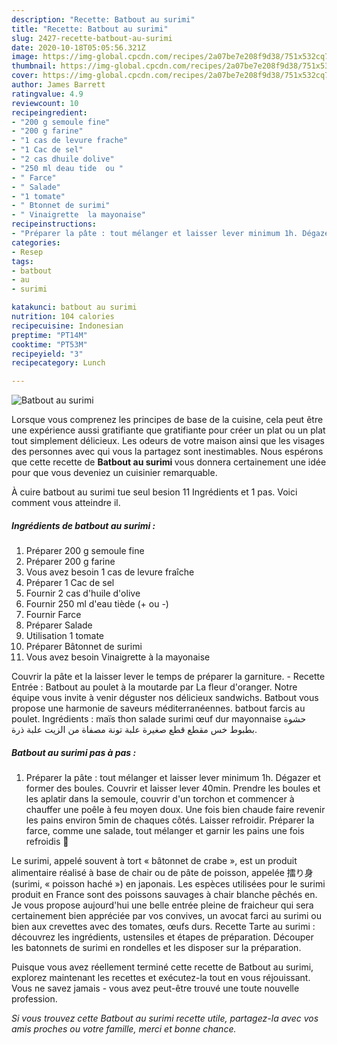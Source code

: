 ```yaml
---
description: "Recette: Batbout au surimi"
title: "Recette: Batbout au surimi"
slug: 2427-recette-batbout-au-surimi
date: 2020-10-18T05:05:56.321Z
image: https://img-global.cpcdn.com/recipes/2a07be7e208f9d38/751x532cq70/batbout-au-surimi-photo-principale-de-la-recette.jpg
thumbnail: https://img-global.cpcdn.com/recipes/2a07be7e208f9d38/751x532cq70/batbout-au-surimi-photo-principale-de-la-recette.jpg
cover: https://img-global.cpcdn.com/recipes/2a07be7e208f9d38/751x532cq70/batbout-au-surimi-photo-principale-de-la-recette.jpg
author: James Barrett
ratingvalue: 4.9
reviewcount: 10
recipeingredient:
- "200 g semoule fine"
- "200 g farine"
- "1 cas de levure frache"
- "1 Cac de sel"
- "2 cas dhuile dolive"
- "250 ml deau tide  ou "
- " Farce"
- " Salade"
- "1 tomate"
- " Btonnet de surimi"
- " Vinaigrette  la mayonaise"
recipeinstructions:
- "Préparer la pâte : tout mélanger et laisser lever minimum 1h. Dégazer et former des boules. Couvrir et laisser lever 40min. Prendre les boules et les aplatir dans la semoule, couvrir d&#39;un torchon et commencer à chauffer une poêle à feu moyen doux. Une fois bien chaude faire revenir les pains environ 5min de chaques côtés. Laisser refroidir. Préparer la farce, comme une salade, tout mélanger et garnir les pains une fois refroidis 🥰"
categories:
- Resep
tags:
- batbout
- au
- surimi

katakunci: batbout au surimi 
nutrition: 104 calories
recipecuisine: Indonesian
preptime: "PT14M"
cooktime: "PT53M"
recipeyield: "3"
recipecategory: Lunch

---
```



![Batbout au surimi](https://img-global.cpcdn.com/recipes/2a07be7e208f9d38/751x532cq70/batbout-au-surimi-photo-principale-de-la-recette.jpg)

Lorsque vous comprenez les principes de base de la cuisine, cela peut être une expérience aussi gratifiante que gratifiante pour créer un plat ou un plat tout simplement délicieux. Les odeurs de votre maison ainsi que les visages des personnes avec qui vous la partagez sont inestimables. Nous espérons que cette recette de <strong> Batbout au surimi </strong> vous donnera certainement une idée pour que vous deveniez un cuisinier remarquable.

<!--inarticleads1-->

À cuire batbout au surimi tue seul besion 11 Ingrédients et 1 pas. Voici comment vous atteindre il.

##### Ingrédients de batbout au surimi :

1. Préparer 200 g semoule fine
1. Préparer 200 g farine
1. Vous avez besoin 1 cas de levure fraîche
1. Préparer 1 Cac de sel
1. Fournir 2 cas d&#39;huile d&#39;olive
1. Fournir 250 ml d&#39;eau tiède (+ ou -)
1. Fournir  Farce
1. Préparer  Salade
1. Utilisation 1 tomate
1. Préparer  Bâtonnet de surimi
1. Vous avez besoin  Vinaigrette à la mayonaise


Couvrir la pâte et la laisser lever le temps de préparer la garniture. - Recette Entrée : Batbout au poulet à la moutarde par La fleur d&#39;oranger. Notre équipe vous invite à venir déguster nos délicieux sandwichs. Batbout vous propose une harmonie de saveurs méditerranéennes. batbout farcis au poulet. Ingrédients : maïs thon salade surimi œuf dur mayonnaise حشوة بطبوط خس مقطع قطع صغيرة علبة تونة مصفاة من الزيت علبة ذرة. 

<!--inarticleads2-->

##### Batbout au surimi pas à pas :

1. Préparer la pâte : tout mélanger et laisser lever minimum 1h. Dégazer et former des boules. Couvrir et laisser lever 40min. Prendre les boules et les aplatir dans la semoule, couvrir d&#39;un torchon et commencer à chauffer une poêle à feu moyen doux. Une fois bien chaude faire revenir les pains environ 5min de chaques côtés. Laisser refroidir. Préparer la farce, comme une salade, tout mélanger et garnir les pains une fois refroidis 🥰


Le surimi, appelé souvent à tort « bâtonnet de crabe », est un produit alimentaire réalisé à base de chair ou de pâte de poisson, appelée 擂り身 (surimi, « poisson haché ») en japonais. Les espèces utilisées pour le surimi produit en France sont des poissons sauvages à chair blanche pêchés en. Je vous propose aujourd&#39;hui une belle entrée pleine de fraicheur qui sera certainement bien appréciée par vos convives, un avocat farci au surimi ou bien aux crevettes avec des tomates, œufs durs. Recette Tarte au surimi : découvrez les ingrédients, ustensiles et étapes de préparation. Découper les batonnets de surimi en rondelles et les disposer sur la préparation. 

<!--inarticleads1-->

<p>
Puisque vous avez réellement terminé cette recette de Batbout au surimi, explorez maintenant les recettes et exécutez-la tout en vous réjouissant. Vous ne savez jamais - vous avez peut-être trouvé une toute nouvelle profession.
</p>

<p>
<i>Si vous trouvez cette Batbout au surimi recette utile, partagez-la avec vos amis proches ou votre famille, merci et bonne chance.</i>
</p>
